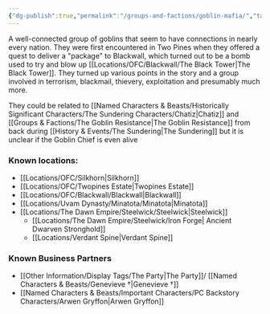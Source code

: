 ```yaml
---
{"dg-publish":true,"permalink":"/groups-and-factions/goblin-mafia/","tags":["Groups"],"updated":"2025-01-14T21:14:00.609+00:00"}
---
```


A well-connected group of goblins that seem to have connections in nearly every nation. They were first encountered in Two Pines when they offered a quest to deliver a "package" to Blackwall, which turned out to be a bomb used to try and blow up [[Locations/OFC/Blackwall/The Black Tower\|The Black Tower]]. They turned up various points in the story and a group involved in terrorism, blackmail, thievery, exploitation and presumably much more. 

They could be related to [[Named Characters & Beasts/Historically Significant  Characters/The Sundering Characters/Chatiz\|Chatiz]] and [[Groups & Factions/The Goblin Resistance\|The Goblin Resistance]] from back during [[History & Events/The Sundering\|The Sundering]] but it is unclear if the Goblin Chief is even alive

### Known locations:
- [[Locations/OFC/Silkhorn\|Silkhorn]]
- [[Locations/OFC/Twopines Estate\|Twopines Estate]]
- [[Locations/OFC/Blackwall/Blackwall\|Blackwall]]
- [[Locations/Uvam Dynasty/Minatota/Minatota\|Minatota]]
- [[Locations/The Dawn Empire/Steelwick/Steelwick\|Steelwick]]
	- [[Locations/The Dawn Empire/Steelwick/Iron Forge\| Ancient Dwarven Stronghold]]
	- [[Locations/Verdant Spine\|Verdant Spine]]

### Known Business Partners
- [[Other Information/Display Tags/The Party\|The Party]]/ [[Named Characters & Beasts/Genevieve †\|Genevieve †]]
- [[Named Characters & Beasts/Important Characters/PC Backstory Characters/Arwen Gryffon\|Arwen Gryffon]]